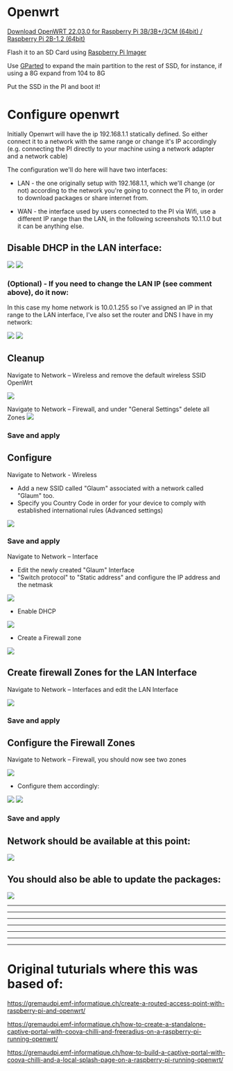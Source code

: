 # Openwrt

[Download OpenWRT 22.03.0 for Raspberry Pi 3B/3B+/3CM (64bit) / Raspberry Pi 2B-1.2 (64bit)](https://firmware-selector.openwrt.org/?version=22.03.0&target=bcm27xx%2Fbcm2710&id=rpi-3)

Flash it to an SD Card using [Raspberry Pi Imager](https://www.raspberrypi.com/software)

Use [GParted](https://gparted.org/) to expand the main partition to the rest of SSD, for instance, if using a 8G expand from 104 to 8G

Put the SSD in the PI and boot it!

# Configure openwrt

Initially Openwrt will have the ip 192.168.1.1 statically defined. 
So either connect it to a network with the same range or change it's IP accordingly (e.g. connecting the PI directly to your machine using a network adapter and a network cable)

The configuration we'll do here will have two interfaces:

- LAN - the one originally setup with 192.168.1.1, which we'll change (or not) according to the network you're going to connect the PI to, in order to download packages or share internet from.

- WAN - the interface used by users connected to the PI via Wifi, use a different IP range than the LAN, in the following screenshots 10.1.1.0 but it can be anything else.

## Disable DHCP in the LAN interface:
![](1-interfaces.png)
![](2-disable-dhcp.png)

### (Optional) - If you need to change the LAN IP (see comment above), do it now:

In this case my home network is 10.0.1.255 so I've assigned an IP in that range to the LAN interface, I've also set the router and DNS I have in my network:

![](2.1-configure-ip.png)
![](2.2-configure-dns.png)

## Cleanup
Navigate to Network – Wireless and remove the default wireless SSID OpenWrt

![](3-remove-openwrt-ssid.png)

Navigate to Network – Firewall, and under "General Settings" delete all Zones
![](4-delete-all-firewall-zones.png)

### Save and apply

## Configure

Navigate to Network - Wireless
- Add a new SSID called "Glaum" associated with a network called "Glaum" too.
- Specify you Country Code in order for your device to comply with established international rules (Advanced settings)

![](5-create-glaum-network.png)

### Save and apply

Navigate to Network – Interface
- Edit the newly created "Glaum" Interface
- "Switch protocol" to "Static address" and configure the IP address and the netmask

![](6-configure-glaum-network.png)

- Enable DHCP

![](7-enable-dhcp.png)

- Create a Firewall zone

![](8-create-fw-glaum.png)

## Create firewall Zones for the LAN Interface
 
Navigate to Network – Interfaces and edit the LAN Interface

![](9-create-fw-lan.png)

### Save and apply

## Configure the Firewall Zones

Navigate to Network – Firewall, you should now see two zones

![](10-fw-zones.png)

- Configure them accordingly:

![](11-fw-glaum.png)
![](12-fw-lan.png)

### Save and apply

## Network should be available at this point:

![](13-network-available.png)

## You should also be able to update the packages:

![](14-update-software.png)


---------------------------
---------------------------
---------------------------
---------------------------
---------------------------
---------------------------
---------------------------
# Original tuturials where this was based of:


https://gremaudpi.emf-informatique.ch/create-a-routed-access-point-with-raspberry-pi-and-openwrt/

https://gremaudpi.emf-informatique.ch/how-to-create-a-standalone-captive-portal-with-coova-chilli-and-freeradius-on-a-raspberry-pi-running-openwrt/

https://gremaudpi.emf-informatique.ch/how-to-build-a-captive-portal-with-coova-chilli-and-a-local-splash-page-on-a-raspberry-pi-running-openwrt/